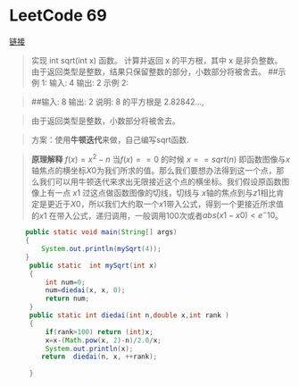 # LeetCode 69

[链接](https://leetcode-cn.com/problems/sqrtx)
>实现 int sqrt(int x) 函数。
>计算并返回 x 的平方根，其中 x 是非负整数。
>由于返回类型是整数，结果只保留整数的部分，小数部分将被舍去。
>##示例 1:
>   输入: 4
>   输出: 2
>   示例 2:

>##输入: 8
>   输出: 2
>   说明: 8 的平方根是 2.82842..., 

>由于返回类型是整数，小数部分将被舍去。

>方案：使用<b>牛顿迭代</b>来做，自己编写sqrt函数.

><B>原理解释</b>  $f(x)=x^2-n$ 当$f(x)==0$ 的时候 $x==sqrt(n)$ 即函数图像与$x$轴焦点的横坐标$X0$为我们所求的值。那么我们要想办法得到这一个点，那么我们可以用牛顿迭代来求出无限接近这个点的横坐标。我们假设原函数图像上有一点 $x1$ 过这点做函数图像的切线，切线与 $x$轴的焦点到与$z1$相比肯定是更近于$X0$，所以我们大约取一个$x1$带入公式，得到一个更接近所求值的$x1$ 在带入公式，递归调用，一般调用100次或者$abs(x1-x0)< e^-{10}$。
```java
	public static void main(String[] args)
	{
		System.out.println(mySqrt(4));
	}
	 public static  int mySqrt(int x) 
	 {
		 int num=0;
		 num=diedai(x, x, 0);
		 return num;
	 }
	 public static int diedai(int n,double x,int rank )
	 {
		 if(rank>100) return (int)x;
		 x=x-(Math.pow(x, 2)-n)/2.0/x;
		 System.out.println(x);
		return  diedai(n, x, ++rank);
		 
	 }
```
